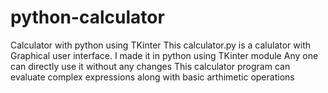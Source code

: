 # python-calculator
Calculator with python using TKinter
This calculator.py is a calulator with Graphical user interface.
I made it in python using TKinter module
Any one can directly use it without any changes 
This calculator program can evaluate complex expressions along with basic arthimetic operations
